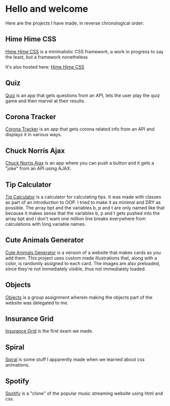 # Hello and welcome

Here are the projects I have made, in reverse chronological order:

## Hime Hime CSS

[Hime Hime CSS](https://micael-w.github.io/himehimecss/) is a minimalistic CSS framework, a work in progress to say the least, but a framework nonetheless

It's also hosted here: [Hime Hime CSS](https://www.himehi.me/css/)

## Quiz

[Quiz](https://micael-w.github.io/quiz/) is an app that gets questions from an API, lets the user play the quiz game and then marvel at their results.

## Corona Tracker

[Corona Tracker](https://micael-w.github.io/corona-tracker/) is an app that gets corona related info from an API and displays it in various ways.

## Chuck Norris Ajax

[Chuck Norris Ajax](http://micael-w.github.io/chuck-norris-ajax/) is an app where you can push a button and it gets a "joke" from an API using AJAX.

## Tip Calculator

[Tip Calculator](http://micael-w.github.io/tip-calculator/) is a calculator for calculating tips. It was made with classes as part of an introduction to OOP. I tried to make it as minimal and DRY as possible. The array bpt and the variables b, p and t are only named like that because it makes sense that the variables b, p and t gets pushed into the array bpt and I don't want one million line breaks everywhere from calculations with long variable names.

## Cute Animals Generator

[Cute Animals Generator](http://micael-w.github.io/cute-animals-generator/) is a version of a website that makes cards as you add them. This project uses custom made illustrations that, along with a color, is randomly assigned to each card. The images are also preloaded, since they're not immediately visible, thus not immediately loaded.

## Objects

[Objects](https://micael-w.github.io/objects/) is a group assignment wherein making the objects part of the website was delegated to me.

## Insurance Grid

[Insurance Grid](https://micael-w.github.io/insurance-grid/) is the first exam we made.

## Spiral

[Spiral](https://micael-w.github.io/spiral/) is some stuff I apparently made when we learned about css animations.

## Spotify

[Spotify](https://micael-w.github.io/spotify/) is a "clone" of the popular music streaming website using html and css.
